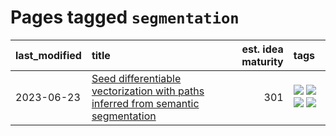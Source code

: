 # Pages tagged `segmentation`

|last_modified|title|est. idea maturity|tags
|:---|:---|---:|:---|
|2023-06-23|[Seed differentiable vectorization with paths inferred from semantic segmentation](../vectorize_anything.md)|301|[![](https://img.shields.io/badge/tag-experimental-1eefac)](../tags/experimental.md) [![](https://img.shields.io/badge/tag-segmentation-5e378d)](../tags/segmentation.md) [![](https://img.shields.io/badge/tag-svg-394ee4)](../tags/svg.md) [![](https://img.shields.io/badge/tag-tooling-fe4dc)](../tags/tooling.md)|